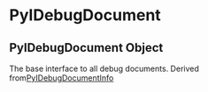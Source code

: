 # PyIDebugDocument

## PyIDebugDocument Object

The base interface to all debug documents\.  Derived from[PyIDebugDocumentInfo](#pyidebugdocumentinfo)